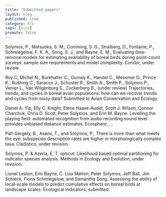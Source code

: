 ```yaml
---
title: "Submitted papers"
layout: blog
published: true
category: Etc
tags: [site]
promote: false
---
```


Solymos, P., Matsuoka, S. M., Cumming, S. G., Stralberg, D., Fontaine, P., Schmiegelow, F. K. A., Song, S. J., and Bayne, E. M., Evaluating time-removal models for estimating availability of boreal birds during point-count surveys: sample size requirements and model complexity. Condor, under review.

Roy C, Michel N., Burkhalter C., Gurney K., Handel C., Messmer D., Prince K., Rushing C., Saracco J., Schuster R., Smith A., Smith P., Solymos P., Venier L., Van Wilgenburg S., Zuckerberg B., (under review) Trajectories, trends, and cycles in boreal avian populations: how can we recover trends and cycles from noisy data? Submitted to Avian Conservation and Ecology.

Daniel A. Yip, Elly C. Knight, Elene Haave-Audet, Scott J. Wilson, Connor
Charchuk, Chris D. Scott, Peter Solymos, and Erin M. Bayne.
Levelling the playing field: automated recognition from audio recording sound level provides
unbiased distance estimates. Ecosphere, ...

Pall-Gergely, B., Asami, T., and Sólymos, P.,
There is more than what meets the eye:
subspecies description rates are higher in morphologically complex taxa.
Cladistics, under revision.

Solymos, P. & Azeria, E. T.
opticut: Likelihood based optimal partitioning for indicator species analysis.
Methods in Ecology and Evolution, under revision.

Lionel Leston, Erin Bayne, C. Lisa Mahon, Peter Solymos, Jeff Ball, Jim Schieck,
Fiona Schmiegelow, and Samantha Song.
Assessing the ability of local-scale models to predict cumulative effects
on boreal birds at landscape scales.
Ecological Indicators, submitted.

